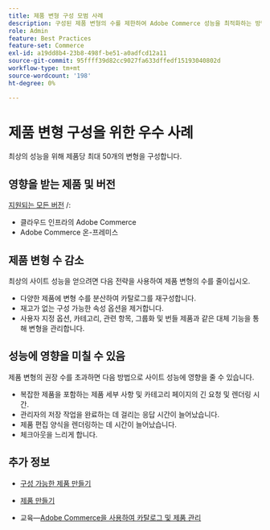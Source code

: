 ```yaml
---
title: 제품 변형 구성 모범 사례
description: 구성된 제품 변형의 수를 제한하여 Adobe Commerce 성능을 최적화하는 방법을 알아봅니다.
role: Admin
feature: Best Practices
feature-set: Commerce
exl-id: a19dd8b4-23b8-498f-be51-a0adfcd12a11
source-git-commit: 95ffff39d82cc9027fa633dffedf15193040802d
workflow-type: tm+mt
source-wordcount: '198'
ht-degree: 0%

---
```


# 제품 변형 구성을 위한 우수 사례

최상의 성능을 위해 제품당 최대 50개의 변형을 구성합니다.

## 영향을 받는 제품 및 버전

[지원되는 모든 버전](../../../release/versions.md) /:

- 클라우드 인프라의 Adobe Commerce
- Adobe Commerce 온-프레미스

## 제품 변형 수 감소

최상의 사이트 성능을 얻으려면 다음 전략을 사용하여 제품 변형의 수를 줄이십시오.

- 다양한 제품에 변형 수를 분산하여 카탈로그를 재구성합니다.
- 재고가 없는 구성 가능한 속성 옵션을 제거합니다.
- 사용자 지정 옵션, 카테고리, 관련 항목, 그룹화 및 번들 제품과 같은 대체 기능을 통해 변형을 관리합니다.

## 성능에 영향을 미칠 수 있음

제품 변형의 권장 수를 초과하면 다음 방법으로 사이트 성능에 영향을 줄 수 있습니다.

- 복잡한 제품을 포함하는 제품 세부 사항 및 카테고리 페이지의 긴 요청 및 렌더링 시간.
- 관리자의 저장 작업을 완료하는 데 걸리는 응답 시간이 늘어났습니다.
- 제품 편집 양식을 렌더링하는 데 시간이 늘어났습니다.
- 체크아웃을 느리게 합니다.

## 추가 정보

- [구성 가능한 제품 만들기](https://experienceleague.adobe.com/docs/commerce-admin/catalog/products/types/product-create-configurable.html)
- [제품 만들기](https://experienceleague.adobe.com/docs/commerce-admin/catalog/products/product-create.html)

- 교육—[Adobe Commerce을 사용하여 카탈로그 및 제품 관리](https://learning.adobe.com/catalog/adobe_commerce/cours000000000098643.html)
